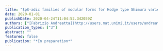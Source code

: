 ```yaml
---
title: "$p$-adic families of modular forms for Hodge type Shimura varieties"
date: 2020-01-01
publishDate: 2020-04-24T11:04:52.342059Z
authors: ["[Fabrizio Andreatta](http://users.mat.unimi.it/users/andreat/)", "Riccardo Brasca"]
publication_types: ["3"]
abstract: ""
featured: false
publication: "*In preparation*"
---
```


